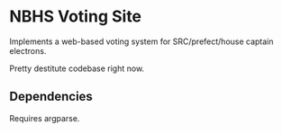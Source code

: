 NBHS Voting Site
================

Implements a web-based voting system for SRC/prefect/house captain
electrons.

Pretty destitute codebase right now.

Dependencies
------------

Requires argparse.
